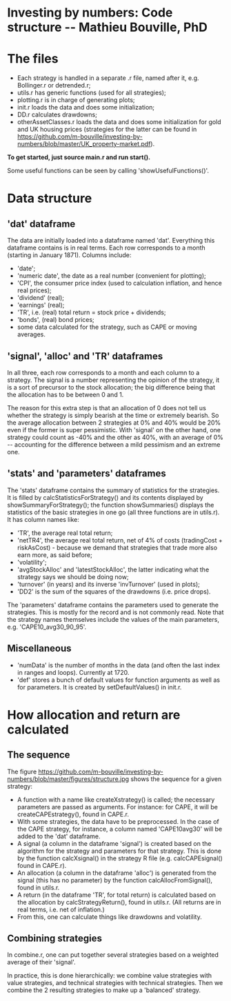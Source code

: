 Investing by numbers: Code structure  --  Mathieu Bouville, PhD
===========================================================


# The files
- Each strategy is handled in a separate .r file, named after it, e.g. Bollinger.r or detrended.r;
- utils.r has generic functions (used for all strategies);
- plotting.r is in charge of generating plots;
- init.r loads the data and does some initialization;
- DD.r calculates drawdowns;
- otherAssetClasses.r loads the data and does some initialization for gold and UK housing prices (strategies for the latter can be found in https://github.com/m-bouville/investing-by-numbers/blob/master/UK_property-market.pdf).

**To get started, just source main.r and run start().**

Some useful functions can be seen by calling 'showUsefulFunctions()'.


# Data structure
## 'dat' dataframe
The data are initially loaded into a dataframe named 'dat'. Everything this dataframe contains is in real terms. Each row corresponds to a month (starting in January 1871). Columns include: 
- 'date';
- 'numeric date', the date as a real number (convenient for plotting);
- 'CPI', the consumer price index (used to calculation inflation, and hence real prices);
- 'dividend' (real);
- 'earnings' (real);
- 'TR', i.e. (real) total return = stock price + dividends;
- 'bonds', (real) bond prices;
- some data calculated for the strategy, such as CAPE or moving averages.


## 'signal', 'alloc' and 'TR' dataframes
In all three, each row corresponds to a month and each column to a strategy. The signal is a number representing the opinion of the strategy, it is a sort of precursor to the stock allocation; the big difference being that the allocation has to be between 0 and 1. 

The reason for this extra step is that an allocation of 0 does not tell us whether the strategy is simply bearish at the time or extremely bearish. So the average allocation between 2 strategies at 0% and 40% would be 20% even if the former is super pessimistic. With 'signal' on the other hand, one strategy could count as -40% and the other as 40%, with an average of 0% -- accounting for the difference between a mild pessimism and an extreme one.


## 'stats' and 'parameters' dataframes
The 'stats' dataframe contains the summary of statistics for the strategies. It is filled by calcStatisticsForStrategy() and its contents displayed by showSummaryForStrategy(); the function showSummaries() displays the statistics of the basic strategies in one go (all three functions are in utils.r). It has column names like:
- 'TR', the average real total return;
- 'netTR4', the average real total return, net of 4% of costs (tradingCost + riskAsCost) - because we demand that strategies that trade more also earn more, as said before;
- 'volatility';
- 'avgStockAlloc' and 'latestStockAlloc', the latter indicating what the strategy says we should be doing now;
- 'turnover' (in years) and its inverse 'invTurnover' (used in plots);
- 'DD2' is the sum of the squares of the drawdowns (i.e. price drops).

The 'parameters' dataframe contains the parameters used to generate the strategies.  This is mostly for the record and is not commonly read. Note that the strategy names themselves include the values of the main parameters, e.g. 'CAPE10_avg30_90_95'.


## Miscellaneous
- 'numData' is the number of months in the data (and often the last index in ranges and loops). Currently at 1720.
- 'def' stores a bunch of default values for function arguments as well as for parameters. It is created by setDefaultValues() in init.r.


# How allocation and return are calculated
## The sequence
The figure https://github.com/m-bouville/investing-by-numbers/blob/master/figures/structure.jpg shows the sequence for a given strategy:
- A function with a name like createXstrategy() is called; the necessary parameters are passed as arguments. For instance: for CAPE, it will be createCAPEstrategy(), found in CAPE.r.
- With some strategies, the data have to be preprocessed. In the case of the CAPE strategy, for instance, a column named 'CAPE10avg30' will be added to the 'dat' dataframe.
- A signal (a column in the dataframe 'signal') is created based on the algorithm for the strategy and parameters for that strategy. This is done by the function calcXsignal() in the strategy R file (e.g. calcCAPEsignal() found in CAPE.r).
- An allocation (a column in the dataframe 'alloc') is generated from the signal (this has no parameter) by the function calcAllocFromSignal(), found in utils.r.
- A return (in the dataframe 'TR', for total return) is calculated based on the allocation by calcStrategyReturn(), found in utils.r. (All returns are in real terms, i.e. net of inflation.)
- From this, one can calculate things like drawdowns and volatility.


## Combining strategies
In combine.r, one can put together several strategies based on a weighted average of their 'signal'. 

In practice, this is done hierarchically: we combine value strategies with value strategies, and technical strategies with technical strategies. Then we combine the 2 resulting strategies to make up a 'balanced' strategy.